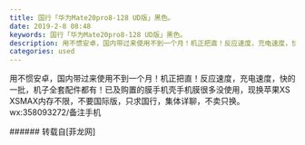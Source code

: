 ```yaml
---
title: 国行「华为Mate20pro8-128 UD版」黑色。
date: 2019-2-8 08:48
keywords: 国行「华为Mate20pro8-128 UD版」黑色。
description: 用不惯安卓，国内带过来使用不到一个月！机正把直！反应速度，充电速度，快的一批，机子全套配件都有！已及购置的膜手机壳手机膜很多没使用，现换苹果XS XSMAX内存不限，不要国际版，只求国行，集体详聊，不卖只换。wx:358093272/备注手机
categories: used
---
```

<td class="t_f" id="postmessage_2947360">

用不惯安卓，国内带过来使用不到一个月！机正把直！反应速度，充电速度，快的一批，机子全套配件都有！已及购置的膜手机壳手机膜很多没使用，现换苹果XS XSMAX内存不限，不要国际版，只求国行，集体详聊，不卖只换。wx:358093272/备注手机<br/>
<img alt="" border="0" class="zoom" data-cf-modified-e168b1ef33e22c8a92486987-="" file="http://www.flw.ph/data/appbyme/upload/image/201902/08/mJH5w8hKKrdj.jpg" id="aimg_q88PP" lazyloadthumb="1" onclick="" onmouseover="" src="http://www.flw.ph/data/appbyme/upload/image/201902/08/mJH5w8hKKrdj.jpg"/><br/>
<img alt="" border="0" class="zoom" data-cf-modified-e168b1ef33e22c8a92486987-="" file="http://www.flw.ph/data/appbyme/upload/image/201902/08/dWjd2DVv4eo4.jpg" id="aimg_vFP8p" lazyloadthumb="1" onclick="" onmouseover="" src="http://www.flw.ph/data/appbyme/upload/image/201902/08/dWjd2DVv4eo4.jpg"/><br/>
</td>
###### 转载自[菲龙网]